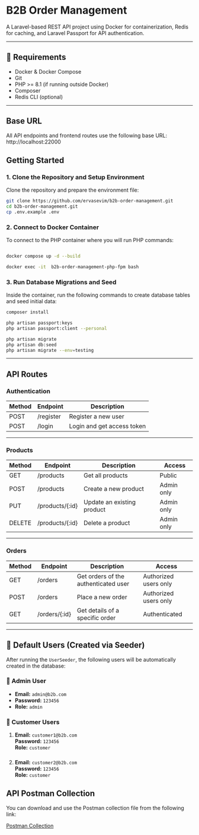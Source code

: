 # B2B Order Management

A Laravel-based REST API project using Docker for containerization, Redis for caching, and Laravel Passport for API
authentication.

---

## 🚀 Requirements

- Docker & Docker Compose
- Git
- PHP >= 8.1 (if running outside Docker)
- Composer
- Redis CLI (optional)

---

## Base URL

All API endpoints and frontend routes use the following base URL: http://localhost:22000

## Getting Started

### 1. Clone the Repository and Setup Environment

Clone the repository and prepare the environment file:

```bash
git clone https://github.com/ervasevim/b2b-order-management.git
cd b2b-order-management.git
cp .env.example .env
```

### 2. Connect to Docker Container

To connect to the PHP container where you will run PHP commands:

```bash

docker compose up -d --build

docker exec -it  b2b-order-management-php-fpm bash
```

### 3. Run Database Migrations and Seed

Inside the container, run the following commands to create database tables and seed initial data:

```bash
composer install

php artisan passport:keys
php artisan passport:client --personal

php artisan migrate
php artisan db:seed
php artisan migrate --env=testing
```

---

## API Routes

### Authentication

| Method | Endpoint  | Description                |
|--------|-----------|----------------------------|
| POST   | /register | Register a new user        |
| POST   | /login    | Login and get access token |

---

### Products

| Method | Endpoint        | Description                | Access     |
|--------|-----------------|----------------------------|------------|
| GET    | /products       | Get all products           | Public     |
| POST   | /products       | Create a new product       | Admin only |
| PUT    | /products/{:id} | Update an existing product | Admin only |
| DELETE | /products/{:id} | Delete a product           | Admin only |

---

### Orders

| Method | Endpoint      | Description                          | Access                |
|--------|---------------|--------------------------------------|-----------------------|
| GET    | /orders       | Get orders of the authenticated user | Authorized users only |
| POST   | /orders       | Place a new order                    | Authorized users only |
| GET    | /orders/{:id} | Get details of a specific order      | Authenticated         |

---

## 🚀 Default Users (Created via Seeder)

After running the `UserSeeder`, the following users will be automatically created in the database:

### 👑 Admin User
- **Email:** `admin@b2b.com`
- **Password:** `123456`
- **Role:** `admin`

### 👤 Customer Users
1. **Email:** `customer1@b2b.com`  
   **Password:** `123456`  
   **Role:** `customer`
###
2. **Email:** `customer2@b2b.com`  
   **Password:** `123456`  
   **Role:** `customer`


## API Postman Collection

You can download and use the Postman collection file from the following link:

[Postman Collection](postman/B2B-Order-Management.postman_collection.json)

